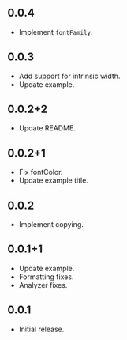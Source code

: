 ## 0.0.4

* Implement `fontFamily`.

## 0.0.3

* Add support for intrinsic width.
* Update example.

## 0.0.2+2

* Update README.

## 0.0.2+1

* Fix fontColor.
* Update example title.

## 0.0.2

* Implement copying.

## 0.0.1+1

* Update example.
* Formatting fixes.
* Analyzer fixes.

## 0.0.1

* Initial release.
